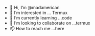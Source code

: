 - 👋 Hi, I’m @madamerican
- 👀 I’m interested in ... Termux
- 🌱 I’m currently learning ...code
- 💞️ I’m looking to collaborate on ...termux
- 📫 How to reach me ...here


<!---
madamerican/madamerican is a ✨ special ✨ repository because its `README.md` (this file) appears on your GitHub profile.
You can click the Preview link to take a look at your changes.
--->
